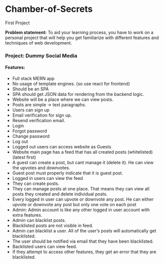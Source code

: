 # Chamber-of-Secrets
First Project

**Problem statement:**
To aid your learning process, you have to work on a personal project that will
help you get familiarize with different features and techniques of web
development.

### Project: Dummy Social Media

#### Features:
- Full stack MERN app
- No usage of template engines. (so use react for frontend)
- Should be an SPA
- SPA should get JSON data for rendering from the backend logic.
- Website will be a place where we can view posts.
- Posts are simple -> text paragraphs.
- Users can sign up
- Email verification for sign up.
- Resend verification email.
- Login
- Forgot password
- Change password
- Log out
- Logged out users can access website as Guests
- Website main page has a feed that has all created posts (whitelisted)
(latest first)
- A guest can create a post, but cant manage it (delete it). He can view
the upvotes and downvotes.
- Guest post must properly indicate that it is guest post.
- Logged in users can view the feed
- They can create posts.
- They can manage posts at one place. That means they can view all
posts they created and delete individual posts.
- Every logged in user can upvote or downvote any post. He can either
upvote or downvote any post but only one vote on each post
- Admin: Admin account is like any other logged in user account with
extra features.
- Admin can blacklist posts.
- Blacklisted posts are not visible in feed.
- Admin can blacklist a user. All of the user’s posts will automatically get
blacklisted.
- The user should be notified via email that they have been blacklisted.
- Backlisted users can view feed.
- If they attempt to access other features, they get an error that they are
blacklisted.
